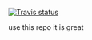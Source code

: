 [![Travis status](https://img.shields.io/travis/better/jsonschema2db/master.svg?style=flat)](https://travis-ci.org/better/jsonschema2db)

use this repo it is great
